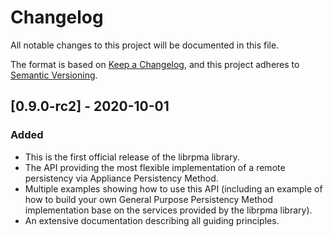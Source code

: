 # Changelog

All notable changes to this project will be documented in this file.

The format is based on [Keep a Changelog](https://keepachangelog.com/en/1.0.0/),
and this project adheres to [Semantic Versioning](https://semver.org/spec/v2.0.0.html).

## [0.9.0-rc2] - 2020-10-01
### Added
- This is the first official release of the librpma library.
- The API providing the most flexible implementation of a remote persistency
via Appliance Persistency Method.
- Multiple examples showing how to use this API (including an example of how to
build your own General Purpose Persistency Method implementation base on
the services provided by the librpma library).
- An extensive documentation describing all guiding principles.
